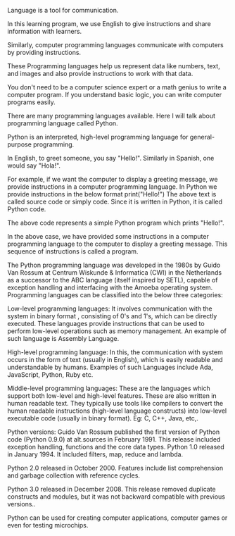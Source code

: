 Language is a tool for communication.

In this learning program, we use English to give instructions and share information with learners.

Similarly, computer programming languages communicate with computers by providing instructions.

These Programming languages help us represent data like numbers, text, and images and also provide instructions to work with that data.

You don't need to be a computer science expert or a math genius to write a computer program. If you understand basic logic, you can write computer programs easily.

There are many programming languages available. Here I will talk about programming language called Python.

Python is an interpreted, high-level programming language for general-purpose programming.

In English, to greet someone, you say "Hello!". Similarly in Spanish, one would say "Hola!".

For example, if we want the computer to display a greeting message, we provide instructions in a computer programming language. In Python we provide instructions in the below format
print("Hello!")
The above text is called source code or simply code. Since it is written in Python, it is called Python code.

The above code represents a simple Python program which prints "Hello!".

In the above case, we have provided some instructions in a computer programming language to the computer to display a greeting message. This sequence of instructions is called a program.

The Python programming language was developed in the 1980s by Guido Van Rossum at Centrum Wiskunde & Informatica (CWI) in the Netherlands as a successor to the ABC language (itself inspired by SETL), capable of exception handling and interfacing with the Amoeba operating system.
Programming languages can be classified into the below three categories:

Low-level programming languages: It involves communication with the system in binary format , consisting of 0's and 1's, which can be directly executed. These languages provide instructions that can be used to perform low-level operations such as memory management. 
An example of such language is Assembly Language.

High-level programming language: In this, the communication with system occurs in the form of text (usually in English), which is easily readable and understandable by humans. 
Examples of such Languages include Ada, JavaScript, Python, Ruby etc.

Middle-level programming languages: These are the languages which support both low-level and high-level features. These are also written in human readable text. They typically use tools like compilers to convert the human readable instructions (high-level language constructs) into low-level executable code (usually in binary format). 
Eg: C, C++, Java, etc,.

Python versions:
Guido Van Rossum published the first version of Python code (Python 0.9.0) at alt.sources in February 1991. This release included exception handling, functions and the core data types.
Python 1.0 released in January 1994. It included filters, map, reduce and lambda.

Python 2.0 released in October 2000. Features include list comprehension and garbage collection with reference cycles.

Python 3.0 released in December 2008. This release removed duplicate constructs and modules, but it was not backward compatible with previous versions..

Python can be used for creating computer applications, computer games or even for testing microchips.
